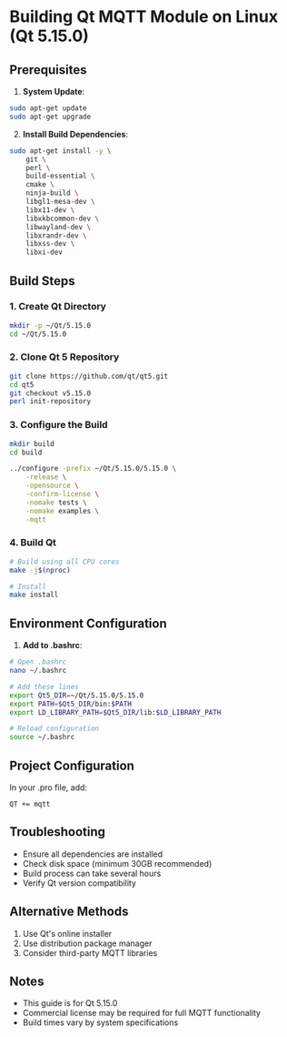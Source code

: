 # Building Qt MQTT Module on Linux (Qt 5.15.0)

## Prerequisites

1. **System Update**:
```bash
sudo apt-get update
sudo apt-get upgrade
```

2. **Install Build Dependencies**:
```bash
sudo apt-get install -y \
    git \
    perl \
    build-essential \
    cmake \
    ninja-build \
    libgl1-mesa-dev \
    libx11-dev \
    libxkbcommon-dev \
    libwayland-dev \
    libxrandr-dev \
    libxss-dev \
    libxi-dev
```

## Build Steps

### 1. Create Qt Directory
```bash
mkdir -p ~/Qt/5.15.0
cd ~/Qt/5.15.0
```

### 2. Clone Qt 5 Repository
```bash
git clone https://github.com/qt/qt5.git
cd qt5
git checkout v5.15.0
perl init-repository
```

### 3. Configure the Build
```bash
mkdir build
cd build

../configure -prefix ~/Qt/5.15.0/5.15.0 \
    -release \
    -opensource \
    -confirm-license \
    -nomake tests \
    -nomake examples \
    -mqtt
```

### 4. Build Qt
```bash
# Build using all CPU cores
make -j$(nproc)

# Install
make install
```

## Environment Configuration

1. **Add to .bashrc**:
```bash
# Open .bashrc
nano ~/.bashrc

# Add these lines
export Qt5_DIR=~/Qt/5.15.0/5.15.0
export PATH=$Qt5_DIR/bin:$PATH
export LD_LIBRARY_PATH=$Qt5_DIR/lib:$LD_LIBRARY_PATH

# Reload configuration
source ~/.bashrc
```

## Project Configuration

In your .pro file, add:
```qmake
QT += mqtt
```

## Troubleshooting
- Ensure all dependencies are installed
- Check disk space (minimum 30GB recommended)
- Build process can take several hours
- Verify Qt version compatibility

## Alternative Methods
1. Use Qt's online installer
2. Use distribution package manager
3. Consider third-party MQTT libraries

## Notes
- This guide is for Qt 5.15.0
- Commercial license may be required for full MQTT functionality
- Build times vary by system specifications
